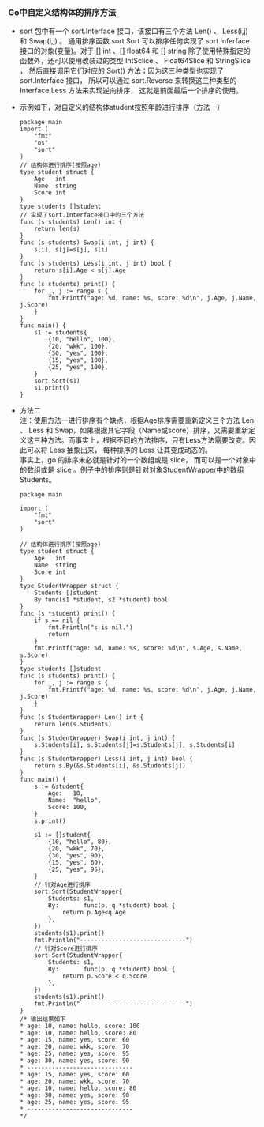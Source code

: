 ### Go中自定义结构体的排序方法
* sort 包中有一个 sort.Interface 接口，该接口有三个方法 Len() 、 Less(i,j) 和 Swap(i,j) 。 通用排序函数 sort.Sort 可以排序任何实现了 sort.Inferface 接口的对象(变量)。对于 [] int 、[] float64 和 [] string 除了使用特殊指定的函数外，还可以使用改装过的类型 IntSclice 、 Float64Slice 和 StringSlice ， 然后直接调用它们对应的 Sort() 方法；因为这三种类型也实现了 sort.Interface 接口， 所以可以通过 sort.Reverse 来转换这三种类型的 Interface.Less 方法来实现逆向排序， 这就是前面最后一个排序的使用。

* 示例如下，对自定义的结构体student按照年龄进行排序（方法一）
    ```golang
    package main
    import (
        "fmt"
        "os"
        "sort"
    )
    // 结构体进行排序(按照age)
    type student struct {
        Age   int
        Name  string
        Score int
    }
    type students []student
    // 实现了sort.Interface接口中的三个方法
    func (s students) Len() int {
        return len(s)
    }
    func (s students) Swap(i int, j int) {
        s[i], s[j]=s[j], s[i]
    }
    func (s students) Less(i int, j int) bool {
        return s[i].Age < s[j].Age
    }
    func (s students) print() {
        for _, j := range s {
            fmt.Printf("age: %d, name: %s, score: %d\n", j.Age, j.Name, j.Score)
        }
    }
    func main() {
        s1 := students{
            {10, "hello", 100},
            {20, "wkk", 100},
            {30, "yes", 100},
            {15, "yes", 100},
            {25, "yes", 100},
        }
        sort.Sort(s1)
        s1.print()
    }
    ```

* 方法二<br>
注：使用方法一进行排序有个缺点，根据Age排序需要重新定义三个方法 Len 、 Less 和 Swap，如果根据其它字段（Name或score）排序，又需要重新定义这三种方法。而事实上，根据不同的方法排序，只有Less方法需要改变。因此可以将 Less 抽象出来， 每种排序的 Less 让其变成动态的。<br>
事实上，go 的排序未必就是针对的一个数组或是 slice， 而可以是一个对象中的数组或是 slice 。例子中的排序则是针对对象StudentWrapper中的数组Students。<br>

    ```golang
    package main

    import (
        "fmt"
        "sort"
    )

    // 结构体进行排序(按照age)
    type student struct {
        Age   int
        Name  string
        Score int
    }
    type StudentWrapper struct {
        Students []student
        By func(s1 *student, s2 *student) bool
    }
    func (s *student) print() {
        if s == nil {
            fmt.Println("s is nil.")
            return
        }
        fmt.Printf("age: %d, name: %s, score: %d\n", s.Age, s.Name, s.Score)
    }
    type students []student
    func (s students) print() {
        for _, j := range s {
            fmt.Printf("age: %d, name: %s, score: %d\n", j.Age, j.Name, j.Score)
        }
    }
    func (s StudentWrapper) Len() int {
        return len(s.Students)
    }
    func (s StudentWrapper) Swap(i int, j int) {
        s.Students[i], s.Students[j]=s.Students[j], s.Students[i]
    }
    func (s StudentWrapper) Less(i int, j int) bool {
        return s.By(&s.Students[i], &s.Students[j])
    }
    func main() {
        s := &student{
            Age:   10,
            Name:  "hello",
            Score: 100,
        }
        s.print()

        s1 := []student{
            {10, "hello", 80},
            {20, "wkk", 70},
            {30, "yes", 90},
            {15, "yes", 60},
            {25, "yes", 95},
        }
        // 针对Age进行排序
        sort.Sort(StudentWrapper{
            Students: s1,
            By:       func(p, q *student) bool {
                return p.Age<q.Age
            },
        })
        students(s1).print()
        fmt.Println("------------------------------")
        // 针对Score进行排序
        sort.Sort(StudentWrapper{
            Students: s1,
            By:       func(p, q *student) bool {
                return p.Score < q.Score
            },
        })
        students(s1).print()
        fmt.Println("------------------------------")
    }
    /* 输出结果如下
    * age: 10, name: hello, score: 100
    * age: 10, name: hello, score: 80
    * age: 15, name: yes, score: 60
    * age: 20, name: wkk, score: 70
    * age: 25, name: yes, score: 95
    * age: 30, name: yes, score: 90
    * ------------------------------
    * age: 15, name: yes, score: 60
    * age: 20, name: wkk, score: 70
    * age: 10, name: hello, score: 80
    * age: 30, name: yes, score: 90
    * age: 25, name: yes, score: 95
    * ------------------------------
    */
    ```